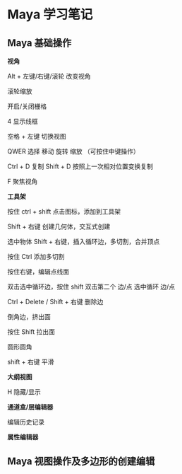 # Maya 学习笔记

## Maya 基础操作

**视角**

Alt + 左键/右键/滚轮 改变视角

滚轮缩放

开启/关闭栅格

4 显示线框

空格 + 左键 切换视图

 QWER  选择 移动 旋转 缩放 （可按住中键操作）

Ctrl + D 复制	Shift + D 按照上一次相对位置变换复制

F 聚焦视角



**工具架**

按住 ctrl + shift 点击图标，添加到工具架

Shift + 右键 创建几何体，交互式创建

选中物体 Shift + 右键，插入循环边，多切割，合并顶点

按住 Ctrl 添加多切割

按住右键，编辑点线面

双击选中循环边，按住 shift 双击第二个 边/点 选中循环 边/点

Ctrl + Delete / Shift + 右键 删除边

倒角边，挤出面

按住 Shift 拉出面

圆形圆角

shift + 右键 平滑



**大纲视图**

H 隐藏/显示



**通道盒/层编辑器**

编辑历史记录



**属性编辑器**



## Maya 视图操作及多边形的创建编辑